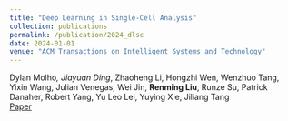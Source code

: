 ```yaml
---
title: "Deep Learning in Single-Cell Analysis"
collection: publications
permalink: /publication/2024_dlsc
date: 2024-01-01
venue: "ACM Transactions on Intelligent Systems and Technology"
---
```

Dylan Molho<sup>*</sup>, Jiayuan Ding<sup>*</sup>, Zhaoheng Li, Hongzhi Wen, Wenzhuo Tang, Yixin Wang, Julian Venegas, Wei Jin, **Renming Liu**, Runze Su, Patrick Danaher, Robert Yang, Yu Leo Lei, Yuying Xie, Jiliang Tang\
[Paper](https://dl.acm.org/doi/full/10.1145/3641284)
